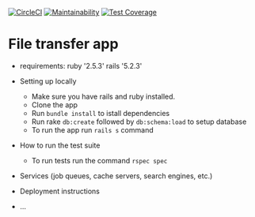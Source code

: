 [![CircleCI](https://circleci.com/gh/miritih/file-transfer-app.svg?style=svg)](https://circleci.com/gh/miritih/file-transfer-app)
[![Maintainability](https://api.codeclimate.com/v1/badges/d6167d44690577689ea9/maintainability)](https://codeclimate.com/github/miritih/file-transfer-app/maintainability)
[![Test Coverage](https://api.codeclimate.com/v1/badges/d6167d44690577689ea9/test_coverage)](https://codeclimate.com/github/miritih/file-transfer-app/test_coverage)

# File transfer app
* requirements:
 ruby '2.5.3'
 rails '5.2.3'

* Setting up locally
  - Make sure you have rails and ruby installed. 
  - Clone the app
  - Run `bundle install` to istall dependencies
  - Run rake `db:create` followed by `db:schema:load` to setup database
  - To run the app run `rails s` command
 
* How to run the test suite
  - To run tests run the command `rspec spec`

* Services (job queues, cache servers, search engines, etc.)

* Deployment instructions

* ...
